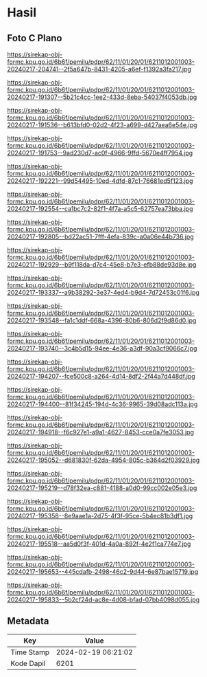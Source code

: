 # Hasil

## Foto C Plano

https://sirekap-obj-formc.kpu.go.id/6b6f/pemilu/pdpr/62/11/01/20/01/6211012001003-20240217-204741--2f5a647b-8431-4205-a6ef-f1392a3fa217.jpg

https://sirekap-obj-formc.kpu.go.id/6b6f/pemilu/pdpr/62/11/01/20/01/6211012001003-20240217-191307--5b21c4cc-1ee2-433d-8eba-54037f4053db.jpg

https://sirekap-obj-formc.kpu.go.id/6b6f/pemilu/pdpr/62/11/01/20/01/6211012001003-20240217-191536--b613bfd0-02d2-4f23-a699-d427aea6e54e.jpg

https://sirekap-obj-formc.kpu.go.id/6b6f/pemilu/pdpr/62/11/01/20/01/6211012001003-20240217-191753--9ad230d7-ac0f-4966-9ffd-5670e4ff7954.jpg

https://sirekap-obj-formc.kpu.go.id/6b6f/pemilu/pdpr/62/11/01/20/01/6211012001003-20240217-192221--99d54495-10ed-4dfd-87c1-76681ed5f123.jpg

https://sirekap-obj-formc.kpu.go.id/6b6f/pemilu/pdpr/62/11/01/20/01/6211012001003-20240217-192554--ca1bc7c2-82f1-4f7a-a5c5-62757ea73bba.jpg

https://sirekap-obj-formc.kpu.go.id/6b6f/pemilu/pdpr/62/11/01/20/01/6211012001003-20240217-192805--bd22ac51-7fff-4efa-839c-a0a06e44b736.jpg

https://sirekap-obj-formc.kpu.go.id/6b6f/pemilu/pdpr/62/11/01/20/01/6211012001003-20240217-192929--b9f118da-d7c4-45e8-b7e3-efb88de93d8e.jpg

https://sirekap-obj-formc.kpu.go.id/6b6f/pemilu/pdpr/62/11/01/20/01/6211012001003-20240217-193337--a9b38292-3e37-4ed4-b9d4-7d72453c01f6.jpg

https://sirekap-obj-formc.kpu.go.id/6b6f/pemilu/pdpr/62/11/01/20/01/6211012001003-20240217-193548--fa1c1ddf-668a-4396-80b6-806d2f9d86d0.jpg

https://sirekap-obj-formc.kpu.go.id/6b6f/pemilu/pdpr/62/11/01/20/01/6211012001003-20240217-193740--3c4b5d15-94ee-4e36-a3df-90a3cf9066c7.jpg

https://sirekap-obj-formc.kpu.go.id/6b6f/pemilu/pdpr/62/11/01/20/01/6211012001003-20240217-194207--fce500c8-a264-4d14-8df2-2f44a7d448df.jpg

https://sirekap-obj-formc.kpu.go.id/6b6f/pemilu/pdpr/62/11/01/20/01/6211012001003-20240217-194400--81f34245-194d-4c36-9965-39d08adc113a.jpg

https://sirekap-obj-formc.kpu.go.id/6b6f/pemilu/pdpr/62/11/01/20/01/6211012001003-20240217-194918--f6c927e1-a9a1-4627-8453-cce0a7fe3053.jpg

https://sirekap-obj-formc.kpu.go.id/6b6f/pemilu/pdpr/62/11/01/20/01/6211012001003-20240217-195052--d681830f-62da-4954-805c-b364d2f03929.jpg

https://sirekap-obj-formc.kpu.go.id/6b6f/pemilu/pdpr/62/11/01/20/01/6211012001003-20240217-195219--d78f32ea-c881-4188-a0d0-99cc002e05e3.jpg

https://sirekap-obj-formc.kpu.go.id/6b6f/pemilu/pdpr/62/11/01/20/01/6211012001003-20240217-195358--8e9aae1a-2d75-4f3f-95ce-5b4ec81b3df1.jpg

https://sirekap-obj-formc.kpu.go.id/6b6f/pemilu/pdpr/62/11/01/20/01/6211012001003-20240217-195518--aa5d0f3f-401d-4a0a-892f-4e2f1ca774e7.jpg

https://sirekap-obj-formc.kpu.go.id/6b6f/pemilu/pdpr/62/11/01/20/01/6211012001003-20240217-195653--445cdafb-2498-46c2-9d44-6e87bae15719.jpg

https://sirekap-obj-formc.kpu.go.id/6b6f/pemilu/pdpr/62/11/01/20/01/6211012001003-20240217-195833--5b2cf24d-ac8e-4d08-bfad-07bb4098d055.jpg


## Metadata

| Key        | Value               |
| ---------- | ------------------- |
| Time Stamp | 2024-02-19 06:21:02 |
| Kode Dapil | 6201                |



